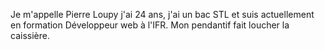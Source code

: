 Je m'appelle Pierre Loupy j'ai 24 ans, j'ai un bac STL et suis actuellement en formation Développeur web à l'IFR. 
Mon pendantif fait loucher la caissière.